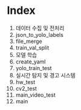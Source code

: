 # Index

1. 데이터 수집 및 전처리
  1. json_to_yolo_labels
  2. file_merge
  3. train_val_split
2. 모델 학습
  1. create_yaml
  2. yolo_train_test
3. 실시간 탐지 및 경고 시스템
  1. hw_test
  2. cv2_test
  3. main_video_test
  4. main
